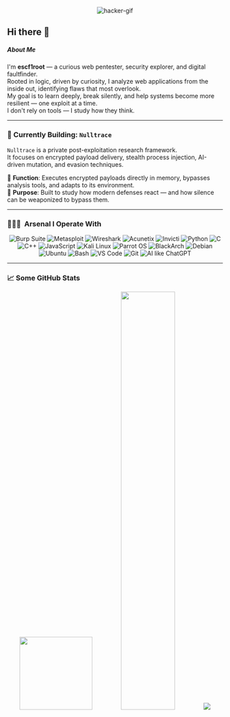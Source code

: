 <!--
**escf1root/escf1root** is a ✨ _special_ ✨ repository because its `README.md` (this file) appears on your GitHub profile.

Here are some ideas to get you started:

- 🔭 I’m currently working on ...
- 🌱 I’m currently learning ...
- 👯 I’m looking to collaborate on ...
- 🤔 I’m looking for help with ...
- 💬 Ask me about ...
- 📫 How to reach me: ...
- 😄 Pronouns: ...
- ⚡ Fun fact: ...
-->
<!-- updatedd -->

<p align="center">
  <img src="https://media1.giphy.com/media/v1.Y2lkPTc5MGI3NjExZXc1eWhmbXJoYzNvazIwNjc2OHd3Mzl6NjY3bmtkMzJ1dHZlZzl3dCZlcD12MV9pbnRlcm5hbF9naWZfYnlfaWQmY3Q9Zw/96MuY2SfXKC1yrI7Wr/giphy.gif" alt="hacker-gif" />
</p>

## Hi there 👋

##### About Me

I'm **escf1root** — a curious web pentester, security explorer, and digital faultfinder.  
Rooted in logic, driven by curiosity, I analyze web applications from the inside out, identifying flaws that most overlook.  
My goal is to learn deeply, break silently, and help systems become more resilient — one exploit at a time.  
I don't rely on tools — I study how they think.

---

### 🧠 Currently Building: `Nulltrace`

`Nulltrace` is a private post-exploitation research framework.  
It focuses on encrypted payload delivery, stealth process injection, AI-driven mutation, and evasion techniques.

🧩 **Function**: Executes encrypted payloads directly in memory, bypasses analysis tools, and adapts to its environment.  
🎯 **Purpose**: Built to study how modern defenses react — and how silence can be weaponized to bypass them.

---

### 👨🏻‍💻 &nbsp;Arsenal I Operate With

<p align="center">
  <!-- Pentesting Tools -->
  <img src="https://img.shields.io/badge/Burp_Suite-FF6633?style=for-the-badge&logo=burp-suite&logoColor=white" alt="Burp Suite" />
  <img src="https://img.shields.io/badge/Metasploit-008C8C?style=for-the-badge&logo=metasploit&logoColor=white" alt="Metasploit" />
  <img src="https://img.shields.io/badge/Wireshark-1679A7?style=for-the-badge&logo=wireshark&logoColor=white" alt="Wireshark" />
  <img src="https://img.shields.io/badge/Acunetix-E2231A?style=for-the-badge&logoColor=white" alt="Acunetix" />
  <img src="https://img.shields.io/badge/Invicti-000000?style=for-the-badge&logoColor=white" alt="Invicti" />

  <!-- Programming & Scripting -->
  <img src="https://img.shields.io/badge/Python-3776AB?style=for-the-badge&logo=python&logoColor=white" alt="Python" />
  <img src="https://img.shields.io/badge/C-00599C?style=for-the-badge&logo=cprogramming&logoColor=white" alt="C" />
  <img src="https://img.shields.io/badge/C++-00599C?style=for-the-badge&logo=cpp&logoColor=white" alt="C++" />
  <img src="https://img.shields.io/badge/JavaScript-F7DF1E?style=for-the-badge&logo=javascript&logoColor=black" alt="JavaScript" />

  <!-- OS & Platforms -->
  <img src="https://img.shields.io/badge/Kali_Linux-557C94?style=for-the-badge&logo=kali-linux&logoColor=white" alt="Kali Linux" />
  <img src="https://img.shields.io/badge/Parrot_OS-2E8E8F?style=for-the-badge&logo=parrot&logoColor=white" alt="Parrot OS" />
  <img src="https://img.shields.io/badge/BlackArch-0A0A0A?style=for-the-badge&logo=arch-linux&logoColor=white" alt="BlackArch" />
  <img src="https://img.shields.io/badge/Debian-D70A53?style=for-the-badge&logo=debian&logoColor=white" alt="Debian" />
  <img src="https://img.shields.io/badge/Ubuntu-E95420?style=for-the-badge&logo=ubuntu&logoColor=white" alt="Ubuntu" />

  <!-- Others -->
  <img src="https://img.shields.io/badge/Bash-4EAA25?style=for-the-badge&logo=gnubash&logoColor=white" alt="Bash" />
  <img src="https://img.shields.io/badge/VS_Code-007ACC?style=for-the-badge&logo=visualstudiocode&logoColor=white" alt="VS Code" />
  <img src="https://img.shields.io/badge/Git-F05032?style=for-the-badge&logo=git&logoColor=white" alt="Git" />
  <img src="https://img.shields.io/badge/AI_Assistants-9146FF?style=for-the-badge&logo=openai&logoColor=white" alt="AI like ChatGPT" />
</p>

---

### 📈 Some GitHub Stats

<p align="center">
  <img height="170em" src="https://github-readme-stats.vercel.app/api?username=escf1root&show_icons=true&count_private=true&theme=tokyonight&hide_border=true&bg_color=00000000" />
  
  <img height="50%" width="auto" src="https://github-readme-stats.vercel.app/api/top-langs/?username=escf1root&layout=compact&theme=tokyonight&hide_border=true&bg_color=00000000&langs_count=6&hide=jupyter%20notebook,tex,css,php" />
  
  <img src="https://github-readme-streak-stats.herokuapp.com?user=escf1root&theme=tokyonight&hide_border=true&background=00000000" />
</p>
